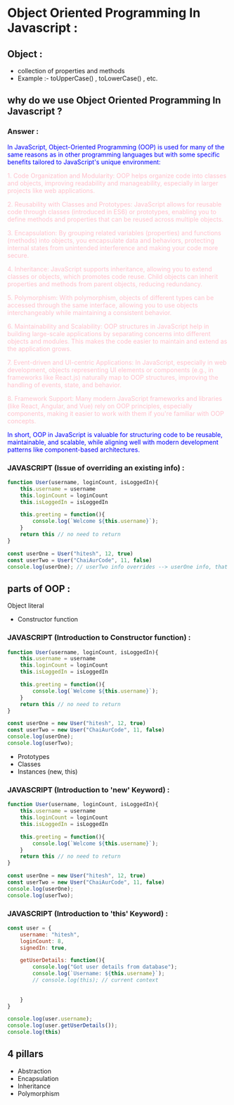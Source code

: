 # Object Oriented Programming In Javascript :

## Object :
- collection of properties and methods
- Example :- toUpperCase() , toLowerCase() , etc.

## why do we use Object Oriented Programming In Javascript ?
### Answer : 

<span style="color: blue">In JavaScript, Object-Oriented Programming (OOP) is used for many of the same reasons as in other programming languages but with some specific benefits tailored to JavaScript's unique environment:</span>

<span style="color: pink">1. Code Organization and Modularity: OOP helps organize code into classes and objects, improving readability and manageability, especially in larger projects like web applications.</span>

<span style="color: pink">2. Reusability with Classes and Prototypes: JavaScript allows for reusable code through classes (introduced in ES6) or prototypes, enabling you to define methods and properties that can be reused across multiple objects.</span>

<span style="color: pink">3. Encapsulation: By grouping related variables (properties) and functions (methods) into objects, you encapsulate data and behaviors, protecting internal states from unintended interference and making your code more secure.</span>

<span style="color: pink">4. Inheritance: JavaScript supports inheritance, allowing you to extend classes or objects, which promotes code reuse. Child objects can inherit properties and methods from parent objects, reducing redundancy.</span>

<span style="color: pink">5. Polymorphism: With polymorphism, objects of different types can be accessed through the same interface, allowing you to use objects interchangeably while maintaining a consistent behavior.</span>

<span style="color: pink">6. Maintainability and Scalability: OOP structures in JavaScript help in building large-scale applications by separating concerns into different objects and modules. This makes the code easier to maintain and extend as the application grows.</span>

<span style="color: pink">7. Event-driven and UI-centric Applications: In JavaScript, especially in web development, objects representing UI elements or components (e.g., in frameworks like React.js) naturally map to OOP structures, improving the handling of events, state, and behavior.</span>

<span style="color: pink">8. Framework Support: Many modern JavaScript frameworks and libraries (like React, Angular, and Vue) rely on OOP principles, especially components, making it easier to work with them if you're familiar with OOP concepts.</span>

<span style="color: blue">In short, OOP in JavaScript is valuable for structuring code to be reusable, maintainable, and scalable, while aligning well with modern development patterns like component-based architectures.</span>

### JAVASCRIPT (Issue of overriding an existing info) :
``` js
function User(username, loginCount, isLoggedIn){
    this.username = username
    this.loginCount = loginCount
    this.isLoggedIn = isLoggedIn

    this.greeting = function(){
        console.log(`Welcome ${this.username}`);
    }
    return this // no need to return 
}

const userOne = User("hitesh", 12, true)
const userTwo = User("ChaiAurCode", 11, false)
console.log(userOne); // userTwo info overrides --> userOne info, that's why 'new' keyword is used to stop the overriding of the info one object due to another. 
```
## parts of OOP :
Object literal

- Constructor function

### JAVASCRIPT (Introduction to Constructor function) :
``` js
function User(username, loginCount, isLoggedIn){
    this.username = username
    this.loginCount = loginCount
    this.isLoggedIn = isLoggedIn

    this.greeting = function(){
        console.log(`Welcome ${this.username}`);
    }
    return this // no need to return 
}

const userOne = new User("hitesh", 12, true)
const userTwo = new User("ChaiAurCode", 11, false)
console.log(userOne);
console.log(userTwo);
```

- Prototypes
- Classes
- Instances (new, this)

### JAVASCRIPT (Introduction to 'new' Keyword) :
``` js
function User(username, loginCount, isLoggedIn){
    this.username = username
    this.loginCount = loginCount
    this.isLoggedIn = isLoggedIn

    this.greeting = function(){
        console.log(`Welcome ${this.username}`);
    }
    return this // no need to return 
}

const userOne = new User("hitesh", 12, true)
const userTwo = new User("ChaiAurCode", 11, false)
console.log(userOne);
console.log(userTwo);
```

### JAVASCRIPT (Introduction to 'this' Keyword) :
```js
const user = {
    username: "hitesh",
    loginCount: 8,
    signedIn: true,

    getUserDetails: function(){
        console.log("Got user details from database");
        console.log(`Username: ${this.username}`);
        // console.log(this); // current context
        
        
    }
}

console.log(user.username);
console.log(user.getUserDetails());
console.log(this)
```



## 4 pillars
- Abstraction
- Encapsulation
- Inheritance
- Polymorphism